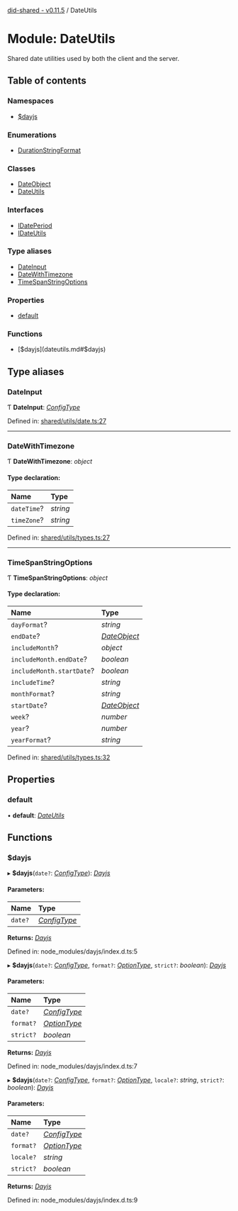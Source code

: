 [did-shared - v0.11.5](../README.md) / DateUtils

# Module: DateUtils

Shared date utilities used by both
the client and the server.

## Table of contents

### Namespaces

- [$dayjs](dateutils._dayjs.md)

### Enumerations

- [DurationStringFormat](../enums/dateutils.durationstringformat.md)

### Classes

- [DateObject](../classes/dateutils.dateobject.md)
- [DateUtils](../classes/dateutils.dateutils-1.md)

### Interfaces

- [IDatePeriod](../interfaces/dateutils.idateperiod.md)
- [IDateUtils](../interfaces/dateutils.idateutils.md)

### Type aliases

- [DateInput](dateutils.md#dateinput)
- [DateWithTimezone](dateutils.md#datewithtimezone)
- [TimeSpanStringOptions](dateutils.md#timespanstringoptions)

### Properties

- [default](dateutils.md#default)

### Functions

- [$dayjs](dateutils.md#$dayjs)

## Type aliases

### DateInput

Ƭ **DateInput**: [*ConfigType*](dateutils._dayjs.md#configtype)

Defined in: [shared/utils/date.ts:27](https://github.com/Puzzlepart/did/blob/dev/shared/utils/date.ts#L27)

___

### DateWithTimezone

Ƭ **DateWithTimezone**: *object*

#### Type declaration:

Name | Type |
:------ | :------ |
`dateTime`? | *string* |
`timeZone`? | *string* |

Defined in: [shared/utils/types.ts:27](https://github.com/Puzzlepart/did/blob/dev/shared/utils/types.ts#L27)

___

### TimeSpanStringOptions

Ƭ **TimeSpanStringOptions**: *object*

#### Type declaration:

Name | Type |
:------ | :------ |
`dayFormat`? | *string* |
`endDate`? | [*DateObject*](../classes/dateutils.dateobject.md) |
`includeMonth`? | *object* |
`includeMonth.endDate`? | *boolean* |
`includeMonth.startDate`? | *boolean* |
`includeTime`? | *string* |
`monthFormat`? | *string* |
`startDate`? | [*DateObject*](../classes/dateutils.dateobject.md) |
`week`? | *number* |
`year`? | *number* |
`yearFormat`? | *string* |

Defined in: [shared/utils/types.ts:32](https://github.com/Puzzlepart/did/blob/dev/shared/utils/types.ts#L32)

## Properties

### default

• **default**: [*DateUtils*](../classes/dateutils.dateutils-1.md)

## Functions

### $dayjs

▸ **$dayjs**(`date?`: [*ConfigType*](dateutils._dayjs.md#configtype)): [*Dayjs*](../classes/dateutils._dayjs.dayjs.md)

#### Parameters:

Name | Type |
:------ | :------ |
`date?` | [*ConfigType*](dateutils._dayjs.md#configtype) |

**Returns:** [*Dayjs*](../classes/dateutils._dayjs.dayjs.md)

Defined in: node_modules/dayjs/index.d.ts:5

▸ **$dayjs**(`date?`: [*ConfigType*](dateutils._dayjs.md#configtype), `format?`: [*OptionType*](dateutils._dayjs.md#optiontype), `strict?`: *boolean*): [*Dayjs*](../classes/dateutils._dayjs.dayjs.md)

#### Parameters:

Name | Type |
:------ | :------ |
`date?` | [*ConfigType*](dateutils._dayjs.md#configtype) |
`format?` | [*OptionType*](dateutils._dayjs.md#optiontype) |
`strict?` | *boolean* |

**Returns:** [*Dayjs*](../classes/dateutils._dayjs.dayjs.md)

Defined in: node_modules/dayjs/index.d.ts:7

▸ **$dayjs**(`date?`: [*ConfigType*](dateutils._dayjs.md#configtype), `format?`: [*OptionType*](dateutils._dayjs.md#optiontype), `locale?`: *string*, `strict?`: *boolean*): [*Dayjs*](../classes/dateutils._dayjs.dayjs.md)

#### Parameters:

Name | Type |
:------ | :------ |
`date?` | [*ConfigType*](dateutils._dayjs.md#configtype) |
`format?` | [*OptionType*](dateutils._dayjs.md#optiontype) |
`locale?` | *string* |
`strict?` | *boolean* |

**Returns:** [*Dayjs*](../classes/dateutils._dayjs.dayjs.md)

Defined in: node_modules/dayjs/index.d.ts:9
